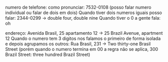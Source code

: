 
numero de telefone:
como pronunciar: 7532-0108 (posso falar numero individual ou falar de dois em dois)
Quando tiver dois numeros iguais posso falar: 2344-0299 -> double four, double nine
Quando tiver o 0 a gente fala: oh


endereço:
Avenida Brasil, 25 apartamento 12 -> 25 Brazil Avenue, apartment 12
Quando o numero tem 3 digitos nos falamos o primeiro de forma isolada e depois agrupamos os outros: Rua Brasil, 231 -> Two thirty-one Brasil Street (porém quando o numero termina em 00 a regra não se aplica, 300 Brazil Street: three hundred Brazil Street)